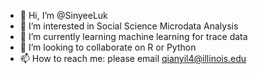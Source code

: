 - 👋 Hi, I’m @SinyeeLuk
- 👀 I’m interested in Social Science Microdata Analysis
- 🌱 I’m currently learning machine learning for trace data
- 💞️ I’m looking to collaborate on R or Python
- 📫 How to reach me: please email qianyil4@illinois.edu

<!---
SinyeeLuk/SinyeeLuk is a ✨ special ✨ repository because its `README.md` (this file) appears on your GitHub profile.
You can click the Preview link to take a look at your changes.
--->
